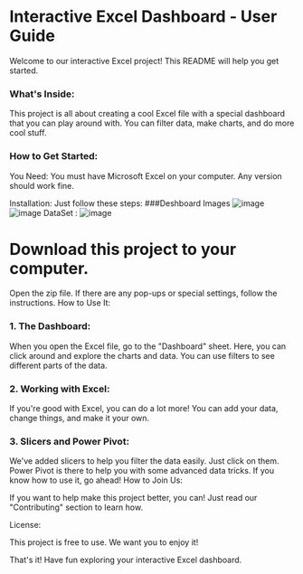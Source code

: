 # Interactive Excel Dashboard - User Guide
Welcome to our interactive Excel project! This README will help you get started.

### What's Inside:

This project is all about creating a cool Excel file with a special dashboard that you can play around with. You can filter data, make charts, and do more cool stuff.

### How to Get Started:

You Need: You must have Microsoft Excel on your computer. Any version should work fine.

Installation: Just follow these steps:
###Deshboard Images
![image](https://github.com/kapilinania/excelbasictoadvance.github.io/assets/67285213/6103fea3-31bb-425a-94fd-5fde35871431)
![image](https://github.com/kapilinania/excelbasictoadvance.github.io/assets/67285213/84a7e0b4-9b53-4d6c-a7ef-5c090c792e40)
DataSet : 
![image](https://github.com/kapilinania/excelbasictoadvance.github.io/assets/67285213/739b821e-efce-460c-9b5e-2911f9b24ca7)


# Download this project to your computer.
Open the zip file.
If there are any pop-ups or special settings, follow the instructions.
How to Use It:

### 1. The Dashboard:

When you open the Excel file, go to the "Dashboard" sheet.
Here, you can click around and explore the charts and data. You can use filters to see different parts of the data.
### 2. Working with Excel:

If you're good with Excel, you can do a lot more! You can add your data, change things, and make it your own.
### 3. Slicers and Power Pivot:

We've added slicers to help you filter the data easily. Just click on them.
Power Pivot is there to help you with some advanced data tricks. If you know how to use it, go ahead!
How to Join Us:

If you want to help make this project better, you can! Just read our "Contributing" section to learn how.

License:

This project is free to use. We want you to enjoy it!

That's it! Have fun exploring your interactive Excel dashboard.
